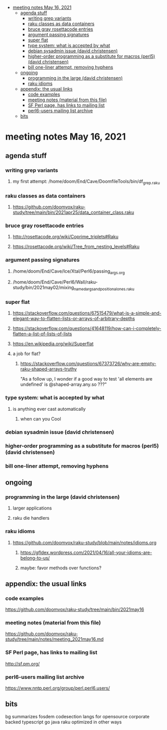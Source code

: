 - [meeting notes May 16, 2021](#orge0a3b06)
  - [agenda stuff](#orgcc84692)
    - [writing grep variants](#org976c615)
    - [raku classes as data containers](#org1ac5457)
    - [bruce gray rosettacode entries](#org881e135)
    - [argument passing signatures](#org988c83c)
    - [super flat](#org5a59a35)
    - [type system: what is accepted by what](#org56eaaa8)
    - [debian sysadmin issue (david christensen)](#org29a7bc7)
    - [higher-order programming as a substitute for macros (perl5)  (david christensen)](#org4806459)
    - [bill one-liner attempt, removing hyphens](#orgf235ba0)
  - [ongoing](#orga56f30e)
    - [programming in the large (david christensen)](#org76c9043)
    - [raku idioms](#orga60ec1f)
  - [appendix: the usual links](#org988a232)
    - [code examples](#orgf77a058)
    - [meeting notes (material from this file)](#org1fbb220)
    - [SF Perl page, has links to mailing list](#org507d45f)
    - [perl6-users mailing list archive](#org2895c3f)
  - [bits](#org541daa5)


<a id="orge0a3b06"></a>

# meeting notes May 16, 2021


<a id="orgcc84692"></a>

## agenda stuff


<a id="org976c615"></a>

### writing grep variants

1.  my first attempt: /home/doom/End/Cave/DoomfileTools/bin/df<sub>grep.raku</sub>


<a id="org1ac5457"></a>

### raku classes as data containers

1.  <https://github.com/doomvox/raku-study/tree/main/bin/2021apr25/data_container_class.raku>


<a id="org881e135"></a>

### bruce gray rosettacode entries

1.  <http://rosettacode.org/wiki/Coprime_triplets#Raku>

2.  <https://rosettacode.org/wiki/Tree_from_nesting_levels#Raku>


<a id="org988c83c"></a>

### argument passing signatures

1.  /home/doom/End/Cave/Ice/Xtal/Perl6/passing<sub>args.org</sub>

2.  /home/doom/End/Cave/Perl6/Wall/raku-study/bin/2021may02/mixing<sub>named</sub><sub>args</sub><sub>and</sub><sub>positional</sub><sub>ones.raku</sub>


<a id="org5a59a35"></a>

### super flat

1.  <https://stackoverflow.com/questions/67515479/what-is-a-simple-and-elegant-way-to-flatten-lists-or-arrays-of-arbitrary-depths>

2.  <https://stackoverflow.com/questions/41648119/how-can-i-completely-flatten-a-list-of-lists-of-lists>

3.  <https://en.wikipedia.org/wiki/Superflat>

4.  a job for flat?

    1.  <https://stackoverflow.com/questions/67373726/why-are-empty-raku-shaped-arrays-truthy>
    
        "As a follow up, I wonder if a good way to test 'all elements are undefined' is @shaped-array.any.so ???"


<a id="org56eaaa8"></a>

### type system: what is accepted by what

1.  is anything ever cast automatically

    1.  when can you Cool


<a id="org29a7bc7"></a>

### debian sysadmin issue (david christensen)


<a id="org4806459"></a>

### higher-order programming as a substitute for macros (perl5)  (david christensen)


<a id="orgf235ba0"></a>

### bill one-liner attempt, removing hyphens


<a id="orga56f30e"></a>

## ongoing


<a id="org76c9043"></a>

### programming in the large (david christensen)

1.  larger applications

2.  raku die handlers


<a id="orga60ec1f"></a>

### raku idioms

1.  <https://github.com/doomvox/raku-study/blob/main/notes/idioms.org>

    1.  <https://gfldex.wordpress.com/2021/04/16/all-your-idioms-are-belong-to-us/>
    
    2.  maybe: favor methods over functions?


<a id="org988a232"></a>

## appendix: the usual links


<a id="orgf77a058"></a>

### code examples

<https://github.com/doomvox/raku-study/tree/main/bin/2021may16>


<a id="org1fbb220"></a>

### meeting notes (material from this file)

<https://github.com/doomvox/raku-study/tree/main/notes/meeting_2021may16.md>


<a id="org507d45f"></a>

### SF Perl page, has links to mailing list

<http://sf.pm.org/>


<a id="org2895c3f"></a>

### perl6-users mailing list archive

<https://www.nntp.perl.org/group/perl.perl6.users/>


<a id="org541daa5"></a>

## bits

bg summarizes fosdem codesection langs for opensource corporate backed typescript go java raku optimized in other ways

